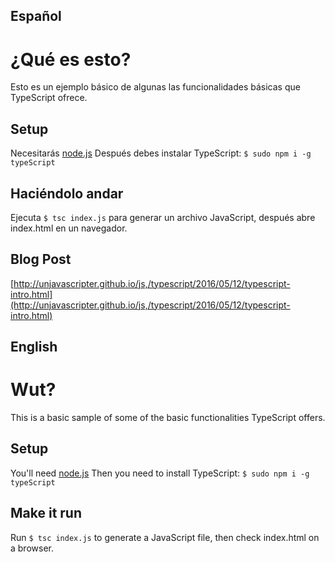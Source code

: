 ## Español

# ¿Qué es esto?

Esto es un ejemplo básico de algunas las funcionalidades básicas que TypeScript ofrece.

## Setup

Necesitarás [node.js](https://github.com/nodesource/distributions)
Después debes instalar TypeScript: `$ sudo npm i -g typeScript`

## Haciéndolo andar

Ejecuta `$ tsc index.js` para generar un archivo JavaScript, después abre index.html en un navegador.

## Blog Post

[http://unjavascripter.github.io/js,/typescript/2016/05/12/typescript-intro.html](http://unjavascripter.github.io/js,/typescript/2016/05/12/typescript-intro.html)






## English

# Wut?

This is a basic sample of some of the basic functionalities TypeScript offers.

## Setup

You'll need [node.js](https://github.com/nodesource/distributions)
Then you need to install TypeScript: `$ sudo npm i -g typeScript`

## Make it run

Run `$ tsc index.js` to generate a JavaScript file, then check index.html on a browser.
